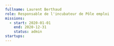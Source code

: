 ```yaml
---
fullname: Laurent Berthaud
role: Responsable de l'incubateur de Pôle emploi 
missions:
  - start: 2020-01-01
    end: 2020-12-31
    status: admin 
startups:
---
```

